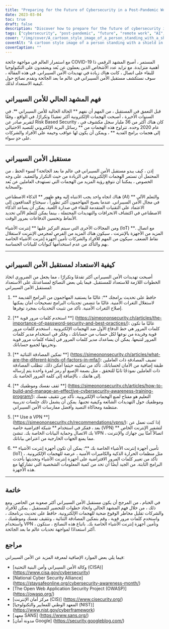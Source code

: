 ```yaml
---
title: "Preparing for the Future of Cybersecurity in a Post-Pandemic World"
date: 2023-03-04
toc: true
draft: false
description: "Discover how to prepare for the future of cybersecurity in a post-pandemic world and reduce your risk of falling victim to cyberattacks."
tags: ["cybersecurity", "post-pandemic", "future", "remote work", "AI", "machine learning", "IoT", "software updates", "passwords", "two-factor authentication", "education", "VPN", "firmware updates", "phishing", "ransomware", "cloud security", "data protection", "network security", "threat detection", "digital privacy"]
cover: "/img/cover/A_cartoon_style_image_of_a_person_standing_with_a_shield.png"
coverAlt: "A cartoon style image of a person standing with a shield in front of a computer screen, protecting it from various cyber attacks such as malware, viruses, phishing, and hacking attempts."
coverCaption: ""
---
```

 مع استمرار العالم في مواجهة جائحة COVID-19 المستمر ، أصبح المشهد الرقمي ذا أهمية متزايدة. مع تزايد عدد الأشخاص الذين يعملون عن بُعد ويعتمدون على التكنولوجيا للبقاء على اتصال ، كانت هناك زيادة في تهديدات الأمن السيبراني. في هذه المقالة ، سوف نستكشف مستقبل الأمن السيبراني في عالم ما بعد الجائحة ونقدم نصائح حول كيفية الاستعداد لذلك.  ## فهم المشهد الحالي للأمن السيبراني  قبل التعمق في المستقبل ، من المهم أن نفهم ** الحالة الحالية للأمن السيبراني **. في السنوات الأخيرة ، أصبحت الهجمات الإلكترونية أكثر تعقيدًا وتكرارًا. في الواقع ، وفقًا لتقرير صادر عن Risk Based Security ، كان هناك أكثر من 36 مليار سجل مكشوف في عام 2020 وحده. تتراوح هذه الهجمات من ** رسائل البريد الإلكتروني للتصيد الاحتيالي إلى هجمات برامج الفدية ** ، ويمكن أن يكون لها عواقب وخيمة على الأفراد والشركات على حدٍ سواء.  ______  ## مستقبل الأمن السيبراني  إذن ، كيف يبدو مستقبل الأمن السيبراني في عالم ما بعد الجائحة؟ لسوء الحظ ، من المحتمل أن تستمر الهجمات الإلكترونية في الزيادة من حيث التكرار والتعقيد. على وجه الخصوص ، يمكننا أن نتوقع رؤية المزيد من الهجمات التي تستهدف العاملين عن بُعد والسحابة.  هناك اتجاه واحد يجب الانتباه إليه وهو ظهور ** الذكاء الاصطناعي (AI) والتعلم الآلي ** في مجال الأمن السيبراني. عندما يصبح المهاجمون أكثر تطوراً ، سيحتاج المدافعون إلى الاعتماد على التقنيات المتقدمة للبقاء في صدارة اللعبة. يمكن أن يساعد الذكاء الاصطناعي في اكتشاف الانحرافات والتهديدات المحتملة ، بينما يمكن للتعلم الآلي تحديد الأنماط وتحسين الدفاعات بمرور الوقت.  ومن المجالات الأخرى التي سيتم التركيز عليها ** إنترنت الأشياء (IoT) **. مع اتصال المزيد من الأجهزة بالإنترنت ، سيكون هناك المزيد من الفرص لمجرمي الإنترنت لاستغلال نقاط الضعف. سيكون من المهم للأفراد والشركات تأمين أجهزة إنترنت الأشياء الخاصة بهم والتأكد من عدم استخدامها كبوابات للبيانات الحساسة.  ______  ## كيفية الاستعداد لمستقبل الأمن السيبراني  أصبحت تهديدات الأمن السيبراني أكثر تقدمًا وتكرارًا ، مما يجعل من الضروري اتخاذ الخطوات اللازمة للاستعداد للمستقبل. فيما يلي بعض النصائح لمساعدتك على الاستعداد لمستقبل الأمن السيبراني:  1. ** حافظ على تحديث برامجك **: غالبًا ما يستفيد المهاجمون من البرامج القديمة لاستغلال الثغرات الأمنية. غالبًا ما تتضمن تحديثات البرامج تصحيحات أمان يمكنها إصلاح الثغرات الأمنية. تأكد من تثبيت التحديثات بمجرد توفرها.  2. [** استخدم كلمات مرور قوية **] (https://simeononsecurity.ch/articles/the-importance-of-password-security-and-best-practices/): غالبًا ما تكون كلمات المرور هي خط الدفاع الأول ضد الهجمات الإلكترونية . استخدم كلمات مرور قوية وفريدة من نوعها لكل حساب من حساباتك ، وفكر في استخدام مدير كلمات المرور لتتبعها. يمكن أن يساعدك مدير كلمات المرور في إنشاء كلمات مرور قوية وتخزينها لجميع حساباتك.  3. [** تمكين المصادقة الثنائية **] (https://simeononsecurity.ch/articles/what-are-the-diferent-kinds-of-factors-in-mfa/): تضيف المصادقة ذات العاملين طبقة إضافية من الأمان لحساباتك. تأكد من تمكينه حيثما أمكن ذلك. تتطلب المصادقة ذات العاملين نموذجًا ثانيًا للتحقق ، مثل بصمة الإصبع أو رمز لمرة واحدة يتم إرساله إلى هاتفك ، بالإضافة إلى كلمة المرور الخاصة بك.  4. [** ثقف نفسك وموظفيك **] (https://simeononsecurity.ch/articles/how-to-build-and-manage-an-effective-cybersecurity-awareness-training-program/): التعليم هو مفتاح لمنع الهجمات الإلكترونية. تأكد من تثقيف نفسك وموظفيك حول التهديدات الشائعة وكيفية تجنبها. يمكن أن يشمل ذلك جلسات تدريبية منتظمة ومحاكاة التصيد وأفضل ممارسات الأمن السيبراني.  5. [** Use a VPN **] (https://simeononsecurity.ch/recommendations/vpns/): إذا كنت تعمل عن بعد ، ففكر في استخدام ** شبكة افتراضية خاصة (VPN) ** لتشفير الإنترنت الخاص بك الاتصال وحماية البيانات الخاصة بك. تنشئ VPN اتصالاً آمنًا بين جهازك والإنترنت ، مما يمنع الجهات الخارجية من اعتراض بياناتك.  6. ** تأمين أجهزة إنترنت الأشياء الخاصة بك **: يمكن أن تكون أجهزة إنترنت الأشياء (IoT) ، مثل منظمات الحرارة الذكية والكاميرات الأمنية ، عرضة للهجمات الإلكترونية. تأكد من تغيير كلمات المرور الافتراضية على أجهزة إنترنت الأشياء وتحديثها بأحدث البرامج الثابتة. من الجيد أيضًا أن تحد من كمية المعلومات الشخصية التي تشاركها مع هذه الأجهزة.  ______  ## خاتمة  في الختام ، من المرجح أن يكون مستقبل الأمن السيبراني أكثر صعوبة من الحاضر. ومع ذلك ، من خلال فهم المشهد الحالي واتخاذ خطوات للتحضير للمستقبل ، يمكن للأفراد والشركات تقليل مخاطر الوقوع ضحية للهجمات الإلكترونية. حافظ على تحديث برنامجك ، واستخدم كلمات مرور قوية ، وقم بتمكين المصادقة الثنائية ، وتثقيف نفسك وموظفيك ، واستخدام VPN ، وتأمين أجهزة إنترنت الأشياء الخاصة بك. باتباع هذه النصائح ، ستكون أكثر استعدادًا لمواجهة تحديات عالم ما بعد الجائحة.  ## مراجع  فيما يلي بعض الموارد الإضافية لمعرفة المزيد عن الأمن السيبراني:  - [وكالة الأمن السيبراني وأمن البنية التحتية (CISA)] (https://www.cisa.gov/cybersecurity) - [National Cyber Security Alliance] (https://staysafeonline.org/cybersecurity-awareness-month/) - [The Open Web Application Security Project (OWASP)] (https://owasp.org/) - [مركز أمان الإنترنت (CIS)] (https://www.cisecurity.org/) - [المعهد الوطني للمعايير والتكنولوجيا (NIST)] (https://www.nist.gov/cyberframework) - [معهد SANS] (https://www.sans.org/) - [مدونة أمان Google] (https://security.googleblog.com/)